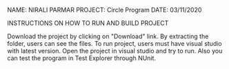 NAME: NIRALI PARMAR PROJECT: Circle Program DATE: 03/11/2020

INSTRUCTIONS ON HOW TO RUN AND BUILD PROJECT

Download the project by clicking on "Download" link. By extracting the folder, users can see the files. To run project, users must have visual studio with latest version. Open the project in visual studio and try to run. Also you can test the program in Test Explorer through NUnit.
